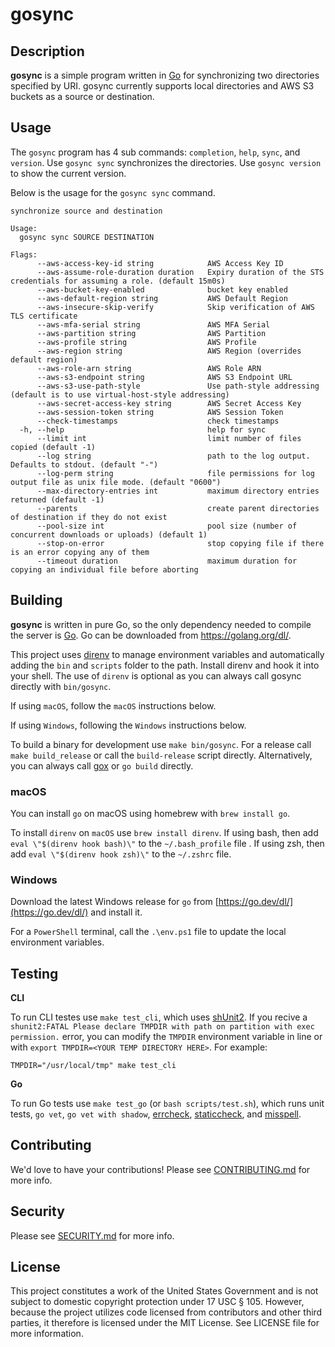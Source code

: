 # gosync

## Description

**gosync** is a simple program written in [Go](https://golang.org/) for synchronizing two directories specified by URI.  gosync currently supports local directories and AWS S3 buckets as a source or destination.

## Usage

The `gosync` program has 4 sub commands: `completion`, `help`, `sync`, and `version`.  Use `gosync sync` synchronizes the directories.  Use `gosync version` to show the current version.

Below is the usage for the `gosync sync` command.

```text
synchronize source and destination

Usage:
  gosync sync SOURCE DESTINATION

Flags:
      --aws-access-key-id string            AWS Access Key ID
      --aws-assume-role-duration duration   Expiry duration of the STS credentials for assuming a role. (default 15m0s)
      --aws-bucket-key-enabled              bucket key enabled
      --aws-default-region string           AWS Default Region
      --aws-insecure-skip-verify            Skip verification of AWS TLS certificate
      --aws-mfa-serial string               AWS MFA Serial
      --aws-partition string                AWS Partition
      --aws-profile string                  AWS Profile
      --aws-region string                   AWS Region (overrides default region)
      --aws-role-arn string                 AWS Role ARN
      --aws-s3-endpoint string              AWS S3 Endpoint URL
      --aws-s3-use-path-style               Use path-style addressing (default is to use virtual-host-style addressing)
      --aws-secret-access-key string        AWS Secret Access Key
      --aws-session-token string            AWS Session Token
      --check-timestamps                    check timestamps
  -h, --help                                help for sync
      --limit int                           limit number of files copied (default -1)
      --log string                          path to the log output.  Defaults to stdout. (default "-")
      --log-perm string                     file permissions for log output file as unix file mode. (default "0600")
      --max-directory-entries int           maximum directory entries returned (default -1)
      --parents                             create parent directories of destination if they do not exist
      --pool-size int                       pool size (number of concurrent downloads or uploads) (default 1)
      --stop-on-error                       stop copying file if there is an error copying any of them
      --timeout duration                    maximum duration for copying an individual file before aborting
```

## Building

**gosync** is written in pure Go, so the only dependency needed to compile the server is [Go](https://golang.org/).  Go can be downloaded from <https://golang.org/dl/>.

This project uses [direnv](https://direnv.net/) to manage environment variables and automatically adding the `bin` and `scripts` folder to the path.  Install direnv and hook it into your shell.  The use of `direnv` is optional as you can always call gosync directly with `bin/gosync`.

If using `macOS`, follow the `macOS` instructions below.

If using `Windows`, following the `Windows` instructions below.

To build a binary for development use `make bin/gosync`.  For a release call `make build_release` or call the `build-release` script directly.  Alternatively, you can always call [gox](https://github.com/mitchellh/gox) or `go build` directly.

### macOS

You can install `go` on macOS using homebrew with `brew install go`.

To install `direnv` on `macOS` use `brew install direnv`.  If using bash, then add `eval \"$(direnv hook bash)\"` to the `~/.bash_profile` file .  If using zsh, then add `eval \"$(direnv hook zsh)\"` to the `~/.zshrc` file.

### Windows

Download the latest Windows release for `go` from [https://go.dev/dl/](https://go.dev/dl/) and install it.

For a `PowerShell` terminal, call the `.\env.ps1` file to update the local environment variables.

## Testing

**CLI**

To run CLI testes use `make test_cli`, which uses [shUnit2](https://github.com/kward/shunit2).  If you recive a `shunit2:FATAL Please declare TMPDIR with path on partition with exec permission.` error, you can modify the `TMPDIR` environment variable in line or with `export TMPDIR=<YOUR TEMP DIRECTORY HERE>`. For example:

```shell
TMPDIR="/usr/local/tmp" make test_cli
```

**Go**

To run Go tests use `make test_go` (or `bash scripts/test.sh`), which runs unit tests, `go vet`, `go vet with shadow`, [errcheck](https://github.com/kisielk/errcheck), [staticcheck](https://staticcheck.io/), and [misspell](https://github.com/client9/misspell).

## Contributing

We'd love to have your contributions!  Please see [CONTRIBUTING.md](CONTRIBUTING.md) for more info.

## Security

Please see [SECURITY.md](SECURITY.md) for more info.

## License

This project constitutes a work of the United States Government and is not subject to domestic copyright protection under 17 USC § 105.  However, because the project utilizes code licensed from contributors and other third parties, it therefore is licensed under the MIT License.  See LICENSE file for more information.
